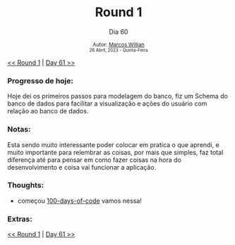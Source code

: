 <div align="center">
  <h1>Round 1</h1>
  <p>Dia 60</p>

  <sub>
    Autor: <a href="https://github.com/marcosmwx" target="_blank">Marcos Willian</a>
    <br>
    <small>26 Abril, 2023 -  Quinta-Feira</small>
  </sub>
</div>

[<< Round 1](./README.MD) | [Day 61 >>](dia061.md)

### Progresso de hoje:

Hoje dei os primeiros passos para modelagem do banco, fiz um Schema do banco de dados para facilitar a visualização e ações do usuário com relação ao banco de dados.<br>

### Notas:

Esta sendo muito interessante poder colocar em pratica o que aprendi, e muito importante para relembrar as coisas, por mais que simples, faz total diferença até para pensar em como fazer coisas na hora do desenvolvimento e coisa vai funcionar a aplicação.

### Thoughts:

- começou [100-days-of-code](https://github.com/marcosmwx/100DaysOfCode) vamos nessa!

### Extras:

[<< Round 1](./README.MD) | [Day 61 >>](dia061.md)
